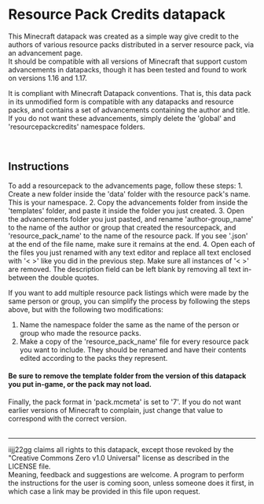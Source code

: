 # Resource Pack Credits datapack

This Minecraft datapack was created as a simple way give credit to the authors of various resource packs distributed in a server resource pack, via an advancement page. <br> It should be compatible with all versions of Minecraft that support custom advancements in datapacks, though it has been tested and found to work on versions 1.16 and 1.17.

It is compliant with Minecraft Datapack conventions. That is, this data pack in its unmodified form is compatible with any datapacks and resource packs, and contains a set of advancements containing the author and title. If you do not want these advancements, simply delete the 'global' and 'resourcepackcredits' namespace folders.

<br>
<h2>Instructions</h2>
To add a resourcepack to the advancements page, follow these steps:
1. Create a new folder inside the 'data' folder with the resource pack's name. This is your namespace.
2. Copy the advancements folder from inside the 'templates' folder, and paste it inside the folder you just created.
3. Open the advancements folder you just pasted, and rename 'author-group_name' to the name of the author or group that created the resourcepack, and 'resource_pack_name' to the name of the resource pack. If you see '.json' at the end of the file name, make sure it remains at the end.
4. Open each of the files you just renamed with any text editor and replace all text enclosed with '< >' like you did in the previous step. Make sure all instances of '< >' are removed. The description field can be left blank by removing all text in-between the double quotes.

If you want to add multiple resource pack listings which were made by the same person or group, you can simplify the process by following the steps above, but with the following two modifications:
1. Name the namespace folder the same as the name of the person or group who made the resource packs.
2. Make a copy of the 'resource_pack_name' file for every resource pack you want to include. They should be renamed and have their contents edited according to the packs they represent.

<h4>Be sure to remove the template folder from the version of this datapack you put in-game, or the pack may not load.</h4>
Finally, the pack format in 'pack.mcmeta' is set to '7'. If you do not want earlier versions of Minecraft to complain, just change that value to correspond with the correct version.
<br><br><hr>

iijj22gg claims all rights to this datapack, except those revoked by the "Creative Commons Zero v1.0 Universal" license as described in the LICENSE file. <br> Meaning, feedback and suggestions are welcome. A program to perform the instructions for the user is coming soon, unless someone does it first, in which case a link may be provided in this file upon request.
